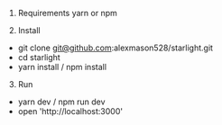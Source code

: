 1. Requirements
yarn or npm

2. Install
- git clone git@github.com:alexmason528/starlight.git
- cd starlight
- yarn install / npm install

3. Run
- yarn dev / npm run dev
- open 'http://localhost:3000'
